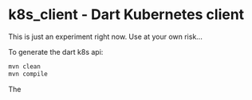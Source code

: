 # k8s_client - Dart Kubernetes client

This is just an experiment right now. Use at your own risk...

To generate the dart k8s api:

```a
mvn clean
mvn compile
```

The 